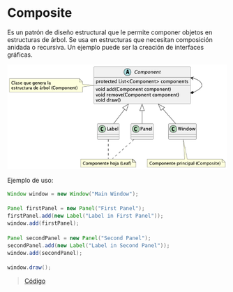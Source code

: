# Composite

Es un patrón de diseño estructural que le permite componer objetos en estructuras de árbol. 
Se usa en estructuras que necesitan composición anidada o recursiva. Un ejemplo puede ser la creación de interfaces
gráficas. 

![composite](https://raw.githubusercontent.com/sauljabin/java-design-patterns/main/plantuml/structural/composite.png)

Ejemplo de uso:

```java
Window window = new Window("Main Window");

Panel firstPanel = new Panel("First Panel");
firstPanel.add(new Label("Label in First Panel"));
window.add(firstPanel);

Panel secondPanel = new Panel("Second Panel");
secondPanel.add(new Label("Label in Second Panel"));
window.add(secondPanel);

window.draw();
```

> [Código](https://github.com/sauljabin/java-design-patterns/tree/main/src/main/java/pattern/structural/composite)
